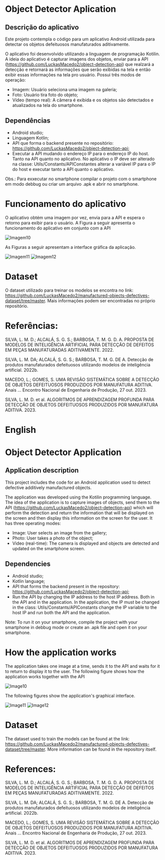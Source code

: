 # Object Detector Aplication

## Descrição do aplicativo

Este projeto contempla o código para um aplicativo Android utilizada para detectar os objetos defeituosos manufaturados aditivamente.

O aplicativo foi desenvolvido utilizando a linguagem de programação Kotilin. A ideia do aplicativo é capturar imagens dos objetos, enviar para a API (https://github.com/LuckasMacedo2/object-detection-api) que realzará a detecção e retornará as informações que serão exibidas na tela e então exibir essas informações na tela pro usuário. Possui três modos de operação:

- Imagem: Usuário seleciona uma imagem na galeria;
- Foto: Usuário tira foto do objeto;
- Vídeo (tempo real): A câmera é exibida e os objetos são detectados e atualizados na tela do smartphone.

## Dependências

- Android studio;
- Linguagem Kotlin;
- API que forma o backend presente no repositório: https://github.com/LuckasMacedo2/object-detection-api;
- Executar a API mudando o endereço IP para o endereço IP do host. Tanto na API quanto no aplicativo. No aplicativo o IP deve ser alterado na classe: Utils/Constants/APIConstantes alterar a variável IP para o IP do host e executar tanto a API quanto o aplicativo.

Obs.: Para exxecutar no smartphone compilar o projeto com o smartphone em modo debbug ou criar um arquivo .apk e abrir no smartphone.

# Funcionamento do aplicativo

O aplicativo obtém uma imagem por vez, envia para a API e espera o retorno para exibir para o usuário. A Figura a seguir apresenta o funcionamento do aplicativo em conjunto com a API

![Imagem10](https://github.com/LuckasMacedo2/object-detection-app/assets/33878052/0f103842-85a3-47be-a3b8-22ba18c60b73)

As Figuras a seguir apresentam a interface gráfica da aplicação.

![Imagem11](https://github.com/LuckasMacedo2/object-detection-app/assets/33878052/4237b63f-2334-411b-aa69-fbb19df47c55)
![Imagem12](https://github.com/LuckasMacedo2/object-detection-app/assets/33878052/7a4dad8a-3571-4824-b570-dadbc23bcdb5)



# Dataset

O dataset utilizado para treinar os modelos se encontra no link: https://github.com/LuckasMacedo2/manufactured-objects-defectives-dataset/tree/master. Mais informações podem ser encontradas no próprio repositório.

# Referências:

SILVA, L. M. D.; ALCALÁ, S. G. S.; BARBOSA, T. M. G. D. A. PROPOSTA DE MODELOS DE INTELIGÊNCIA ARTIFICIAL PARA DETECÇÃO DE DEFEITOS EM PEÇAS MANUFATURADAS ADITIVAMENTE. 2022. 

SILVA, L. M. DA; ALCALÁ, S. G. S.; BARBOSA, T. M. G. DE A. Detecção de produtos manufaturados defeituosos utilizando modelos de inteligência artificial. 2022b. 

MACEDO, L.; GOMES, S. UMA REVISÃO SISTEMÁTICA SOBRE A DETECÇÃO DE OBJETOS DEFEITUOSOS PRODUZIDOS POR MANUFATURA ADITIVA. Anais ... Encontro Nacional de Engenharia de Produção, 27 out. 2023. 

SILVA, L. M. D. et al. ALGORITMOS DE APRENDIZAGEM PROFUNDA PARA DETECÇÃO DE OBJETOS DEFEITUOSOS PRODUZIDOS POR MANUFATURA ADITIVA. 2023.

# English

# Object Detector Application

## Application description

This project includes the code for an Android application used to detect defective additively manufactured objects.

The application was developed using the Kotilin programming language. The idea of the application is to capture images of objects, send them to the API (https://github.com/LuckasMacedo2/object-detection-api) which will perform the detection and return the information that will be displayed on the screen and then display this information on the screen for the user. It has three operating modes:

- Image: User selects an image from the gallery;
- Photo: User takes a photo of the object;
- Video (real-time): The camera is displayed and objects are detected and updated on the smartphone screen.

## Dependencies

- Android studio;
- Kotlin language;
- API that forms the backend present in the repository: https://github.com/LuckasMacedo2/object-detection-api;
- Run the API by changing the IP address to the host IP address. Both in the API and in the application. In the application, the IP must be changed in the class: Utils/Constants/APIConstants change the IP variable to the host IP and run both the API and the application.

Note: To run it on your smartphone, compile the project with your smartphone in debbug mode or create an .apk file and open it on your smartphone.

# How the application works

The application takes one image at a time, sends it to the API and waits for it to return to display it to the user. The following figure shows how the application works together with the API

![Image10](https://github.com/LuckasMacedo2/object-detection-app/assets/33878052/0f103842-85a3-47be-a3b8-22ba18c60b73)

The following figures show the application's graphical interface.

![Image11](https://github.com/LuckasMacedo2/object-detection-app/assets/33878052/4237b63f-2334-411b-aa69-fbb19df47c55)
![Image12](https://github.com/LuckasMacedo2/object-detection-app/assets/33878052/7a4dad8a-3571-4824-b570-dadbc23bcdb5)

# Dataset

The dataset used to train the models can be found at the link: https://github.com/LuckasMacedo2/manufactured-objects-defectives-dataset/tree/master. More information can be found in the repository itself.

# References:

SILVA, L. M. D.; ALCALÁ, S. G. S.; BARBOSA, T. M. G. D. A. PROPOSTA DE MODELOS DE INTELIGÊNCIA ARTIFICIAL PARA DETECÇÃO DE DEFEITOS EM PEÇAS MANUFATURADAS ADITIVAMENTE. 2022. 

SILVA, L. M. DA; ALCALÁ, S. G. S.; BARBOSA, T. M. G. DE A. Detecção de produtos manufaturados defeituosos utilizando modelos de inteligência artificial. 2022b. 

MACEDO, L.; GOMES, S. UMA REVISÃO SISTEMÁTICA SOBRE A DETECÇÃO DE OBJETOS DEFEITUOSOS PRODUZIDOS POR MANUFATURA ADITIVA. Anais ... Encontro Nacional de Engenharia de Produção, 27 out. 2023. 

SILVA, L. M. D. et al. ALGORITMOS DE APRENDIZAGEM PROFUNDA PARA DETECÇÃO DE OBJETOS DEFEITUOSOS PRODUZIDOS POR MANUFATURA ADITIVA. 2023.
